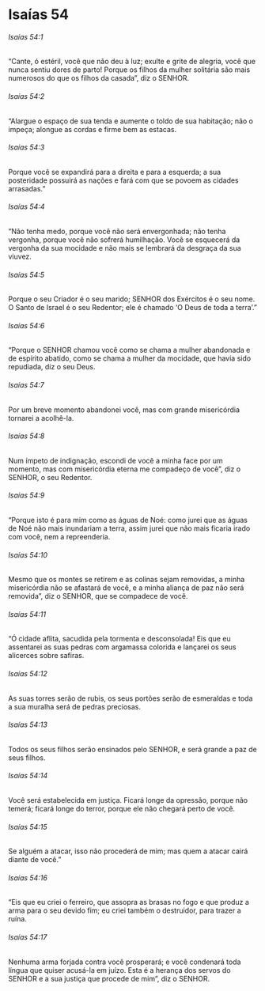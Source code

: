 # Isaías 54

###### Isaías 54:1

“Cante, ó estéril, você que não deu à luz; exulte e grite de alegria, você que nunca sentiu dores de parto! Porque os filhos da mulher solitária são mais numerosos do que os filhos da casada”, diz o SENHOR.

###### Isaías 54:2

“Alargue o espaço de sua tenda e aumente o toldo de sua habitação; não o impeça; alongue as cordas e firme bem as estacas.

###### Isaías 54:3

Porque você se expandirá para a direita e para a esquerda; a sua posteridade possuirá as nações e fará com que se povoem as cidades arrasadas.”

###### Isaías 54:4

“Não tenha medo, porque você não será envergonhada; não tenha vergonha, porque você não sofrerá humilhação. Você se esquecerá da vergonha da sua mocidade e não mais se lembrará da desgraça da sua viuvez.

###### Isaías 54:5

Porque o seu Criador é o seu marido; SENHOR dos Exércitos é o seu nome. O Santo de Israel é o seu Redentor; ele é chamado ‘O Deus de toda a terra’.”

###### Isaías 54:6

“Porque o SENHOR chamou você como se chama a mulher abandonada e de espírito abatido, como se chama a mulher da mocidade, que havia sido repudiada, diz o seu Deus.

###### Isaías 54:7

Por um breve momento abandonei você, mas com grande misericórdia tornarei a acolhê-la.

###### Isaías 54:8

Num ímpeto de indignação, escondi de você a minha face por um momento, mas com misericórdia eterna me compadeço de você”, diz o SENHOR, o seu Redentor.

###### Isaías 54:9

“Porque isto é para mim como as águas de Noé: como jurei que as águas de Noé não mais inundariam a terra, assim jurei que não mais ficaria irado com você, nem a repreenderia.

###### Isaías 54:10

Mesmo que os montes se retirem e as colinas sejam removidas, a minha misericórdia não se afastará de você, e a minha aliança de paz não será removida”, diz o SENHOR, que se compadece de você.

###### Isaías 54:11

“Ó cidade aflita, sacudida pela tormenta e desconsolada! Eis que eu assentarei as suas pedras com argamassa colorida e lançarei os seus alicerces sobre safiras.

###### Isaías 54:12

As suas torres serão de rubis, os seus portões serão de esmeraldas e toda a sua muralha será de pedras preciosas.

###### Isaías 54:13

Todos os seus filhos serão ensinados pelo SENHOR, e será grande a paz de seus filhos.

###### Isaías 54:14

Você será estabelecida em justiça. Ficará longe da opressão, porque não temerá; ficará longe do terror, porque ele não chegará perto de você.

###### Isaías 54:15

Se alguém a atacar, isso não procederá de mim; mas quem a atacar cairá diante de você.”

###### Isaías 54:16

“Eis que eu criei o ferreiro, que assopra as brasas no fogo e que produz a arma para o seu devido fim; eu criei também o destruidor, para trazer a ruína.

###### Isaías 54:17

Nenhuma arma forjada contra você prosperará; e você condenará toda língua que quiser acusá-la em juízo. Esta é a herança dos servos do SENHOR e a sua justiça que procede de mim”, diz o SENHOR.

